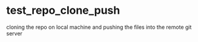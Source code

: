 # test_repo_clone_push
cloning the repo on local machine  and pushing the files into the remote git server
